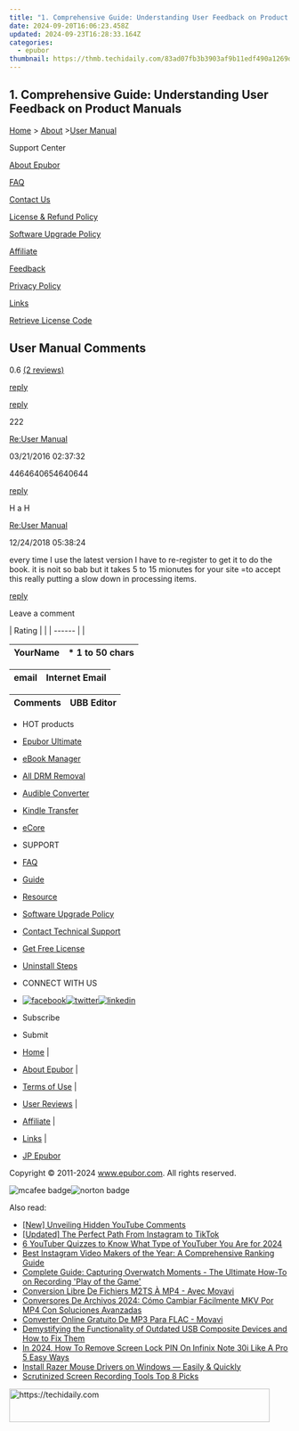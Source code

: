 ```yaml
---
title: "1. Comprehensive Guide: Understanding User Feedback on Product Manuals"
date: 2024-09-20T16:06:23.458Z
updated: 2024-09-23T16:28:33.164Z
categories:
  - epubor
thumbnail: https://thmb.techidaily.com/83ad07fb3b3903af9b11edf490a1269ded4203aa30a9b73ce69cba9af6290248.jpg
---
```


## 1. Comprehensive Guide: Understanding User Feedback on Product Manuals

[Home](https://tools.techidaily.com/epubor/products/) \> [About](https://tools.techidaily.com/epubor/products/) \>[User Manual](https://tools.techidaily.com/epubor/products/)

Support Center

[About Epubor](https://tools.techidaily.com/epubor/products/)

[FAQ](https://tools.techidaily.com/epubor/products/)

[Contact Us](https://tools.techidaily.com/epubor/products/)

[License & Refund Policy](https://tools.techidaily.com/epubor/products/)

[Software Upgrade Policy](https://tools.techidaily.com/epubor/products/)

[Affiliate](https://tools.techidaily.com/epubor/products/)

[Feedback](https://tools.techidaily.com/epubor/products/)

[Privacy Policy](https://tools.techidaily.com/epubor/products/)

[Links](https://tools.techidaily.com/epubor/products/)

[Retrieve License Code](https://tools.techidaily.com/epubor/products/)

## User Manual Comments

0.6 [(2 reviews)](http://www.epubor.com/user-manual-sms.htm) 

[reply](https://tools.techidaily.com/epubor/products/) 

[reply](https://tools.techidaily.com/epubor/products/) 

222

[Re:User Manual](https://tools.techidaily.com/epubor/products/)

03/21/2016 02:37:32

4464640654640644

[reply](https://tools.techidaily.com/epubor/products/) 

H a H

[Re:User Manual](https://tools.techidaily.com/epubor/products/)

12/24/2018 05:38:24

every time I use the latest version I have to re-register to get it to do the book. it is noit so bab but it takes 5 to 15 mionutes for your site =to accept this really putting a slow down in processing items. 

[reply](https://tools.techidaily.com/epubor/products/) 

Leave a comment

| Rating |  |
| ------ |  |

| YourName | \*  1 to 50 chars |
| -------- | ----------------- |

| email | Internet Email |
| ----- | -------------- |

| Comments | UBB Editor |
| -------- | ---------- |

* HOT products
* [Epubor Ultimate](https://tools.techidaily.com/epubor/ultimate/)
* [eBook Manager](https://tools.techidaily.com/epubor/ebook-manager/)
* [All DRM Removal](https://tools.techidaily.com/epubor/drm-removal-tools/)
* [Audible Converter](https://tools.techidaily.com/epubor/audible-converter/)
* [Kindle Transfer](https://tools.techidaily.com/epubor/transfer/)
* [eCore](https://tools.techidaily.com/epubor/ecore/)

* SUPPORT
* [FAQ](https://tools.techidaily.com/epubor/products/)
* [Guide](https://tools.techidaily.com/epubor/products/)
* [Resource](https://tools.techidaily.com/epubor/products/)
* [Software Upgrade Policy](https://tools.techidaily.com/epubor/products/)
* [Contact Technical Support](https://tools.techidaily.com/epubor/products/)
* [Get Free License](https://tools.techidaily.com/epubor/products/)
* [Uninstall Steps](https://tools.techidaily.com/epubor/products/)

* CONNECT WITH US
* [![facebook](http://www.epubor.com/images/fb.png)](https://www.facebook.com/eBookConverter)[![twitter](http://www.epubor.com/images/tw.png)](https://twitter.com/eBook%5FConverter)[![linkedin](http://www.epubor.com/images/Linkedin-Logo.png)](https://www.linkedin.com/company/epubor/)

* Subscribe
* Submit

* [Home](https://tools.techidaily.com/epubor/products/) |
* [About Epubor](https://tools.techidaily.com/epubor/products/) |
* [Terms of Use](https://tools.techidaily.com/epubor/products/) |
* [User Reviews](https://tools.techidaily.com/epubor/products/) |
* [Affiliate](https://tools.techidaily.com/epubor/products/) |
* [Links](https://tools.techidaily.com/epubor/products/) |
* [JP Epubor](https://jp.epubor.com)

Copyright © 2011-2024 www.epubor.com. All rights reserved.

![mcafee badge](http://www.epubor.com/images/mcafee-secure.png)![norton badge](http://www.epubor.com/images/norton-icon.png)

<ins class="adsbygoogle"
     style="display:block"
     data-ad-format="autorelaxed"
     data-ad-client="ca-pub-7571918770474297"
     data-ad-slot="1223367746"></ins>

<ins class="adsbygoogle"
     style="display:block"
     data-ad-client="ca-pub-7571918770474297"
     data-ad-slot="8358498916"
     data-ad-format="auto"
     data-full-width-responsive="true"></ins>

<span class="atpl-alsoreadstyle">Also read:</span>
<div><ul>
<li><a href="https://some-guidance.techidaily.com/new-unveiling-hidden-youtube-comments/"><u>[New] Unveiling Hidden YouTube Comments</u></a></li>
<li><a href="https://some-guidance.techidaily.com/updated-the-perfect-path-from-instagram-to-tiktok/"><u>[Updated] The Perfect Path From Instagram to TikTok</u></a></li>
<li><a href="https://youtube-video-recordings.techidaily.com/6-youtuber-quizzes-to-know-what-type-of-youtuber-you-are-for-2024/"><u>6 YouTuber Quizzes to Know What Type of YouTuber You Are for 2024</u></a></li>
<li><a href="https://discover-answers.techidaily.com/best-instagram-video-makers-of-the-year-a-comprehensive-ranking-guide/"><u>Best Instagram Video Makers of the Year: A Comprehensive Ranking Guide</u></a></li>
<li><a href="https://discover-answers.techidaily.com/complete-guide-capturing-overwatch-moments-the-ultimate-how-to-on-recording-play-of-the-game/"><u>Complete Guide: Capturing Overwatch Moments - The Ultimate How-To on Recording 'Play of the Game'</u></a></li>
<li><a href="https://discover-answers.techidaily.com/conversion-libre-de-fichiers-m2ts-a-mp4-avec-movavi/"><u>Conversion Libre De Fichiers M2TS À MP4 - Avec Movavi</u></a></li>
<li><a href="https://discover-answers.techidaily.com/conversores-de-archivos-2024-como-cambiar-facilmente-mkv-por-mp4-con-soluciones-avanzadas/"><u>Conversores De Archivos 2024: Cómo Cambiar Fácilmente MKV Por MP4 Con Soluciones Avanzadas</u></a></li>
<li><a href="https://discover-answers.techidaily.com/converter-online-gratuito-de-mp3-para-flac-movavi/"><u>Converter Online Gratuito De MP3 Para FLAC - Movavi</u></a></li>
<li><a href="https://driver-error.techidaily.com/demystifying-the-functionality-of-outdated-usb-composite-devices-and-how-to-fix-them/"><u>Demystifying the Functionality of Outdated USB Composite Devices and How to Fix Them</u></a></li>
<li><a href="https://unlock-android.techidaily.com/in-2024-how-to-remove-screen-lock-pin-on-infinix-note-30i-like-a-pro-5-easy-ways-by-drfone-android/"><u>In 2024, How To Remove Screen Lock PIN On Infinix Note 30i Like A Pro 5 Easy Ways</u></a></li>
<li><a href="https://hardware-updates.techidaily.com/install-razer-mouse-drivers-on-windows-easily-and-quickly/"><u>Install Razer Mouse Drivers on Windows — Easily & Quickly</u></a></li>
<li><a href="https://screen-activity-recording.techidaily.com/scrutinized-screen-recording-tools-top-8-picks/"><u>Scrutinized Screen Recording Tools Top 8 Picks</u></a></li>
</ul></div>

<!-- affiliate ads begin -->
<a href="https://bluettius.sjv.io/c/5597632/2139122/17108" target="_top" id="2139122">
  <img src="//a.impactradius-go.com/display-ad/17108-2139122" border="0" alt="https://techidaily.com" width="468" height="60"/>
</a>
<img height="0" width="0" src="https://bluettius.sjv.io/i/5597632/2139122/17108" style="position:absolute;visibility:hidden;" border="0" />
<!-- affiliate ads end -->

